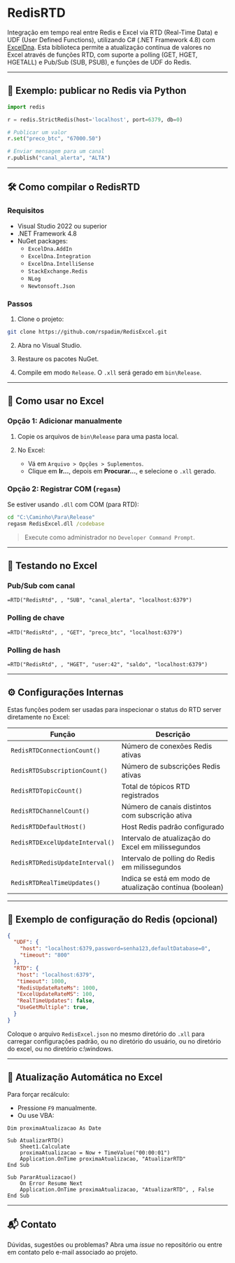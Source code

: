 # RedisRTD

Integração em tempo real entre Redis e Excel via RTD (Real-Time Data) e UDF (User Defined Functions), utilizando C# (.NET Framework 4.8) com [ExcelDna](https://github.com/Excel-DNA/ExcelDna). Esta biblioteca permite a atualização contínua de valores no Excel através de funções RTD, com suporte a polling (GET, HGET, HGETALL) e Pub/Sub (SUB, PSUB), e funções de UDF do Redis.

---

## 🚀 Exemplo: publicar no Redis via Python

```python
import redis

r = redis.StrictRedis(host='localhost', port=6379, db=0)

# Publicar um valor
r.set("preco_btc", "67000.50")

# Enviar mensagem para um canal
r.publish("canal_alerta", "ALTA")
```

---

## 🛠️ Como compilar o RedisRTD

### Requisitos

- Visual Studio 2022 ou superior
- .NET Framework 4.8
- NuGet packages:
  - `ExcelDna.AddIn`
  - `ExcelDna.Integration`
  - `ExcelDna.IntelliSense`
  - `StackExchange.Redis`
  - `NLog`
  - `Newtonsoft.Json`

### Passos

1. Clone o projeto:

```bash
git clone https://github.com/rspadim/RedisExcel.git
```

2. Abra no Visual Studio.

3. Restaure os pacotes NuGet.

4. Compile em modo `Release`. O `.xll` será gerado em `bin\Release`.

---

## 🧩 Como usar no Excel

### Opção 1: Adicionar manualmente

1. Copie os arquivos de `bin\Release` para uma pasta local.

2. No Excel:
    - Vá em `Arquivo > Opções > Suplementos`.
    - Clique em **Ir...**, depois em **Procurar...**, e selecione o `.xll` gerado.

### Opção 2: Registrar COM (`regasm`)

Se estiver usando `.dll` com COM (para RTD):

```bat
cd "C:\Caminho\Para\Release"
regasm RedisExcel.dll /codebase
```

> Execute como administrador no `Developer Command Prompt`.

---

## 🧪 Testando no Excel

### Pub/Sub com canal

```excel
=RTD("RedisRtd", , "SUB", "canal_alerta", "localhost:6379")
```

### Polling de chave

```excel
=RTD("RedisRtd", , "GET", "preco_btc", "localhost:6379")
```

### Polling de hash

```excel
=RTD("RedisRtd", , "HGET", "user:42", "saldo", "localhost:6379")
```

---

## ⚙️ Configurações Internas

Estas funções podem ser usadas para inspecionar o status do RTD server diretamente no Excel:

| Função                         | Descrição                                                |
|--------------------------------|----------------------------------------------------------|
| `RedisRTDConnectionCount()`    | Número de conexões Redis ativas                          |
| `RedisRTDSubscriptionCount()`  | Número de subscrições Redis ativas                       |
| `RedisRTDTopicCount()`         | Total de tópicos RTD registrados                         |
| `RedisRTDChannelCount()`       | Número de canais distintos com subscrição ativa          |
| `RedisRTDDefaultHost()`        | Host Redis padrão configurado                            |
| `RedisRTDExcelUpdateInterval()`| Intervalo de atualização do Excel em milissegundos       |
| `RedisRTDRedisUpdateInterval()`| Intervalo de polling do Redis em milissegundos           |
| `RedisRTDRealTimeUpdates()`    | Indica se está em modo de atualização contínua (boolean) |

---

## 📄 Exemplo de configuração do Redis (opcional)

```json
{
  "UDF": {
    "host": "localhost:6379,password=senha123,defaultDatabase=0",
    "timeout": "800"
  },
  "RTD": {
   "host": "localhost:6379",
   "timeout": 1000,
   "RedisUpdateRateMs": 1000,
   "ExcelUpdateRateMS": 100,
   "RealTimeUpdates": false,
   "UseGetMultiple": true,
  }
}
```

Coloque o arquivo `RedisExcel.json` no mesmo diretório do `.xll` para carregar configurações padrão, ou no diretório do usuário, ou no diretório do excel, ou no diretório c:\windows\.

---

## 🔄 Atualização Automática no Excel

Para forçar recálculo:

- Pressione `F9` manualmente.
- Ou use VBA:

```vba
Dim proximaAtualizacao As Date

Sub AtualizarRTD()
    Sheet1.Calculate
    proximaAtualizacao = Now + TimeValue("00:00:01")
    Application.OnTime proximaAtualizacao, "AtualizarRTD"
End Sub

Sub PararAtualizacao()
    On Error Resume Next
    Application.OnTime proximaAtualizacao, "AtualizarRTD", , False
End Sub
```

---

## 📬 Contato

Dúvidas, sugestões ou problemas? Abra uma *issue* no repositório ou entre em contato pelo e-mail associado ao projeto.
